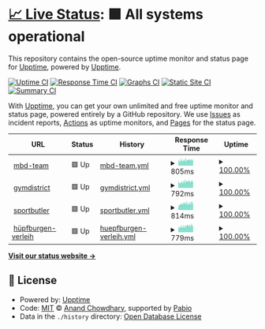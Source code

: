 # [📈 Live Status](https://demo.upptime.js.org): <!--live status--> **🟩 All systems operational**

This repository contains the open-source uptime monitor and status page for [Upptime](https://upptime.js.org), powered by [Upptime](https://github.com/upptime/upptime).

[![Uptime CI](https://github.com/Sahalandro/upptimecheck/workflows/Uptime%20CI/badge.svg)](https://github.com/Sahalandro/upptimecheck/actions?query=workflow%3A%22Uptime+CI%22)
[![Response Time CI](https://github.com/Sahalandro/upptimecheck/workflows/Response%20Time%20CI/badge.svg)](https://github.com/Sahalandro/upptimecheck/actions?query=workflow%3A%22Response+Time+CI%22)
[![Graphs CI](https://github.com/Sahalandro/upptimecheck/workflows/Graphs%20CI/badge.svg)](https://github.com/Sahalandro/upptimecheck/actions?query=workflow%3A%22Graphs+CI%22)
[![Static Site CI](https://github.com/Sahalandro/upptimecheck/workflows/Static%20Site%20CI/badge.svg)](https://github.com/Sahalandro/upptimecheck/actions?query=workflow%3A%22Static+Site+CI%22)
[![Summary CI](https://github.com/Sahalandro/upptimecheck/workflows/Summary%20CI/badge.svg)](https://github.com/Sahalandro/upptimecheck/actions?query=workflow%3A%22Summary+CI%22)

With [Upptime](https://upptime.js.org), you can get your own unlimited and free uptime monitor and status page, powered entirely by a GitHub repository. We use [Issues](https://github.com/upptime/upptime/issues) as incident reports, [Actions](https://github.com/Sahalandro/upptimecheck/actions) as uptime monitors, and [Pages](https://demo.upptime.js.org) for the status page.

<!--start: status pages-->
<!-- This summary is generated by Upptime (https://github.com/upptime/upptime) -->
<!-- Do not edit this manually, your changes will be overwritten -->
<!-- prettier-ignore -->
| URL | Status | History | Response Time | Uptime |
| --- | ------ | ------- | ------------- | ------ |
| <img alt="" src="https://icons.duckduckgo.com/ip3/mbd-team.de.ico" height="13"> [mbd-team](https://mbd-team.de/) | 🟩 Up | [mbd-team.yml](https://github.com/Sahalandro/upptimecheck/commits/HEAD/history/mbd-team.yml) | <details><summary><img alt="Response time graph" src="./graphs/mbd-team/response-time-week.png" height="20"> 805ms</summary><br><a href="https://Sahalandro.github.io/upptimecheck/history/mbd-team"><img alt="Response time 805" src="https://img.shields.io/endpoint?url=https%3A%2F%2Fraw.githubusercontent.com%2FSahalandro%2Fupptimecheck%2FHEAD%2Fapi%2Fmbd-team%2Fresponse-time.json"></a><br><a href="https://Sahalandro.github.io/upptimecheck/history/mbd-team"><img alt="24-hour response time 820" src="https://img.shields.io/endpoint?url=https%3A%2F%2Fraw.githubusercontent.com%2FSahalandro%2Fupptimecheck%2FHEAD%2Fapi%2Fmbd-team%2Fresponse-time-day.json"></a><br><a href="https://Sahalandro.github.io/upptimecheck/history/mbd-team"><img alt="7-day response time 805" src="https://img.shields.io/endpoint?url=https%3A%2F%2Fraw.githubusercontent.com%2FSahalandro%2Fupptimecheck%2FHEAD%2Fapi%2Fmbd-team%2Fresponse-time-week.json"></a><br><a href="https://Sahalandro.github.io/upptimecheck/history/mbd-team"><img alt="30-day response time 805" src="https://img.shields.io/endpoint?url=https%3A%2F%2Fraw.githubusercontent.com%2FSahalandro%2Fupptimecheck%2FHEAD%2Fapi%2Fmbd-team%2Fresponse-time-month.json"></a><br><a href="https://Sahalandro.github.io/upptimecheck/history/mbd-team"><img alt="1-year response time 805" src="https://img.shields.io/endpoint?url=https%3A%2F%2Fraw.githubusercontent.com%2FSahalandro%2Fupptimecheck%2FHEAD%2Fapi%2Fmbd-team%2Fresponse-time-year.json"></a></details> | <details><summary><a href="https://Sahalandro.github.io/upptimecheck/history/mbd-team">100.00%</a></summary><a href="https://Sahalandro.github.io/upptimecheck/history/mbd-team"><img alt="All-time uptime 100.00%" src="https://img.shields.io/endpoint?url=https%3A%2F%2Fraw.githubusercontent.com%2FSahalandro%2Fupptimecheck%2FHEAD%2Fapi%2Fmbd-team%2Fuptime.json"></a><br><a href="https://Sahalandro.github.io/upptimecheck/history/mbd-team"><img alt="24-hour uptime 100.00%" src="https://img.shields.io/endpoint?url=https%3A%2F%2Fraw.githubusercontent.com%2FSahalandro%2Fupptimecheck%2FHEAD%2Fapi%2Fmbd-team%2Fuptime-day.json"></a><br><a href="https://Sahalandro.github.io/upptimecheck/history/mbd-team"><img alt="7-day uptime 100.00%" src="https://img.shields.io/endpoint?url=https%3A%2F%2Fraw.githubusercontent.com%2FSahalandro%2Fupptimecheck%2FHEAD%2Fapi%2Fmbd-team%2Fuptime-week.json"></a><br><a href="https://Sahalandro.github.io/upptimecheck/history/mbd-team"><img alt="30-day uptime 100.00%" src="https://img.shields.io/endpoint?url=https%3A%2F%2Fraw.githubusercontent.com%2FSahalandro%2Fupptimecheck%2FHEAD%2Fapi%2Fmbd-team%2Fuptime-month.json"></a><br><a href="https://Sahalandro.github.io/upptimecheck/history/mbd-team"><img alt="1-year uptime 100.00%" src="https://img.shields.io/endpoint?url=https%3A%2F%2Fraw.githubusercontent.com%2FSahalandro%2Fupptimecheck%2FHEAD%2Fapi%2Fmbd-team%2Fuptime-year.json"></a></details>
| <img alt="" src="https://icons.duckduckgo.com/ip3/gymdistrict.de.ico" height="13"> [gymdistrict](https://gymdistrict.de/) | 🟩 Up | [gymdistrict.yml](https://github.com/Sahalandro/upptimecheck/commits/HEAD/history/gymdistrict.yml) | <details><summary><img alt="Response time graph" src="./graphs/gymdistrict/response-time-week.png" height="20"> 792ms</summary><br><a href="https://Sahalandro.github.io/upptimecheck/history/gymdistrict"><img alt="Response time 792" src="https://img.shields.io/endpoint?url=https%3A%2F%2Fraw.githubusercontent.com%2FSahalandro%2Fupptimecheck%2FHEAD%2Fapi%2Fgymdistrict%2Fresponse-time.json"></a><br><a href="https://Sahalandro.github.io/upptimecheck/history/gymdistrict"><img alt="24-hour response time 823" src="https://img.shields.io/endpoint?url=https%3A%2F%2Fraw.githubusercontent.com%2FSahalandro%2Fupptimecheck%2FHEAD%2Fapi%2Fgymdistrict%2Fresponse-time-day.json"></a><br><a href="https://Sahalandro.github.io/upptimecheck/history/gymdistrict"><img alt="7-day response time 792" src="https://img.shields.io/endpoint?url=https%3A%2F%2Fraw.githubusercontent.com%2FSahalandro%2Fupptimecheck%2FHEAD%2Fapi%2Fgymdistrict%2Fresponse-time-week.json"></a><br><a href="https://Sahalandro.github.io/upptimecheck/history/gymdistrict"><img alt="30-day response time 792" src="https://img.shields.io/endpoint?url=https%3A%2F%2Fraw.githubusercontent.com%2FSahalandro%2Fupptimecheck%2FHEAD%2Fapi%2Fgymdistrict%2Fresponse-time-month.json"></a><br><a href="https://Sahalandro.github.io/upptimecheck/history/gymdistrict"><img alt="1-year response time 792" src="https://img.shields.io/endpoint?url=https%3A%2F%2Fraw.githubusercontent.com%2FSahalandro%2Fupptimecheck%2FHEAD%2Fapi%2Fgymdistrict%2Fresponse-time-year.json"></a></details> | <details><summary><a href="https://Sahalandro.github.io/upptimecheck/history/gymdistrict">100.00%</a></summary><a href="https://Sahalandro.github.io/upptimecheck/history/gymdistrict"><img alt="All-time uptime 100.00%" src="https://img.shields.io/endpoint?url=https%3A%2F%2Fraw.githubusercontent.com%2FSahalandro%2Fupptimecheck%2FHEAD%2Fapi%2Fgymdistrict%2Fuptime.json"></a><br><a href="https://Sahalandro.github.io/upptimecheck/history/gymdistrict"><img alt="24-hour uptime 100.00%" src="https://img.shields.io/endpoint?url=https%3A%2F%2Fraw.githubusercontent.com%2FSahalandro%2Fupptimecheck%2FHEAD%2Fapi%2Fgymdistrict%2Fuptime-day.json"></a><br><a href="https://Sahalandro.github.io/upptimecheck/history/gymdistrict"><img alt="7-day uptime 100.00%" src="https://img.shields.io/endpoint?url=https%3A%2F%2Fraw.githubusercontent.com%2FSahalandro%2Fupptimecheck%2FHEAD%2Fapi%2Fgymdistrict%2Fuptime-week.json"></a><br><a href="https://Sahalandro.github.io/upptimecheck/history/gymdistrict"><img alt="30-day uptime 100.00%" src="https://img.shields.io/endpoint?url=https%3A%2F%2Fraw.githubusercontent.com%2FSahalandro%2Fupptimecheck%2FHEAD%2Fapi%2Fgymdistrict%2Fuptime-month.json"></a><br><a href="https://Sahalandro.github.io/upptimecheck/history/gymdistrict"><img alt="1-year uptime 100.00%" src="https://img.shields.io/endpoint?url=https%3A%2F%2Fraw.githubusercontent.com%2FSahalandro%2Fupptimecheck%2FHEAD%2Fapi%2Fgymdistrict%2Fuptime-year.json"></a></details>
| <img alt="" src="https://icons.duckduckgo.com/ip3/sportbutler.team.ico" height="13"> [sportbutler](https://sportbutler.team/) | 🟩 Up | [sportbutler.yml](https://github.com/Sahalandro/upptimecheck/commits/HEAD/history/sportbutler.yml) | <details><summary><img alt="Response time graph" src="./graphs/sportbutler/response-time-week.png" height="20"> 814ms</summary><br><a href="https://Sahalandro.github.io/upptimecheck/history/sportbutler"><img alt="Response time 814" src="https://img.shields.io/endpoint?url=https%3A%2F%2Fraw.githubusercontent.com%2FSahalandro%2Fupptimecheck%2FHEAD%2Fapi%2Fsportbutler%2Fresponse-time.json"></a><br><a href="https://Sahalandro.github.io/upptimecheck/history/sportbutler"><img alt="24-hour response time 849" src="https://img.shields.io/endpoint?url=https%3A%2F%2Fraw.githubusercontent.com%2FSahalandro%2Fupptimecheck%2FHEAD%2Fapi%2Fsportbutler%2Fresponse-time-day.json"></a><br><a href="https://Sahalandro.github.io/upptimecheck/history/sportbutler"><img alt="7-day response time 814" src="https://img.shields.io/endpoint?url=https%3A%2F%2Fraw.githubusercontent.com%2FSahalandro%2Fupptimecheck%2FHEAD%2Fapi%2Fsportbutler%2Fresponse-time-week.json"></a><br><a href="https://Sahalandro.github.io/upptimecheck/history/sportbutler"><img alt="30-day response time 814" src="https://img.shields.io/endpoint?url=https%3A%2F%2Fraw.githubusercontent.com%2FSahalandro%2Fupptimecheck%2FHEAD%2Fapi%2Fsportbutler%2Fresponse-time-month.json"></a><br><a href="https://Sahalandro.github.io/upptimecheck/history/sportbutler"><img alt="1-year response time 814" src="https://img.shields.io/endpoint?url=https%3A%2F%2Fraw.githubusercontent.com%2FSahalandro%2Fupptimecheck%2FHEAD%2Fapi%2Fsportbutler%2Fresponse-time-year.json"></a></details> | <details><summary><a href="https://Sahalandro.github.io/upptimecheck/history/sportbutler">100.00%</a></summary><a href="https://Sahalandro.github.io/upptimecheck/history/sportbutler"><img alt="All-time uptime 100.00%" src="https://img.shields.io/endpoint?url=https%3A%2F%2Fraw.githubusercontent.com%2FSahalandro%2Fupptimecheck%2FHEAD%2Fapi%2Fsportbutler%2Fuptime.json"></a><br><a href="https://Sahalandro.github.io/upptimecheck/history/sportbutler"><img alt="24-hour uptime 100.00%" src="https://img.shields.io/endpoint?url=https%3A%2F%2Fraw.githubusercontent.com%2FSahalandro%2Fupptimecheck%2FHEAD%2Fapi%2Fsportbutler%2Fuptime-day.json"></a><br><a href="https://Sahalandro.github.io/upptimecheck/history/sportbutler"><img alt="7-day uptime 100.00%" src="https://img.shields.io/endpoint?url=https%3A%2F%2Fraw.githubusercontent.com%2FSahalandro%2Fupptimecheck%2FHEAD%2Fapi%2Fsportbutler%2Fuptime-week.json"></a><br><a href="https://Sahalandro.github.io/upptimecheck/history/sportbutler"><img alt="30-day uptime 100.00%" src="https://img.shields.io/endpoint?url=https%3A%2F%2Fraw.githubusercontent.com%2FSahalandro%2Fupptimecheck%2FHEAD%2Fapi%2Fsportbutler%2Fuptime-month.json"></a><br><a href="https://Sahalandro.github.io/upptimecheck/history/sportbutler"><img alt="1-year uptime 100.00%" src="https://img.shields.io/endpoint?url=https%3A%2F%2Fraw.githubusercontent.com%2FSahalandro%2Fupptimecheck%2FHEAD%2Fapi%2Fsportbutler%2Fuptime-year.json"></a></details>
| <img alt="" src="https://icons.duckduckgo.com/ip3/holsteiner-huepfburgenverleih.de.ico" height="13"> [hüpfburgen-verleih](https://holsteiner-huepfburgenverleih.de/) | 🟩 Up | [huepfburgen-verleih.yml](https://github.com/Sahalandro/upptimecheck/commits/HEAD/history/huepfburgen-verleih.yml) | <details><summary><img alt="Response time graph" src="./graphs/huepfburgen-verleih/response-time-week.png" height="20"> 779ms</summary><br><a href="https://Sahalandro.github.io/upptimecheck/history/huepfburgen-verleih"><img alt="Response time 779" src="https://img.shields.io/endpoint?url=https%3A%2F%2Fraw.githubusercontent.com%2FSahalandro%2Fupptimecheck%2FHEAD%2Fapi%2Fhuepfburgen-verleih%2Fresponse-time.json"></a><br><a href="https://Sahalandro.github.io/upptimecheck/history/huepfburgen-verleih"><img alt="24-hour response time 807" src="https://img.shields.io/endpoint?url=https%3A%2F%2Fraw.githubusercontent.com%2FSahalandro%2Fupptimecheck%2FHEAD%2Fapi%2Fhuepfburgen-verleih%2Fresponse-time-day.json"></a><br><a href="https://Sahalandro.github.io/upptimecheck/history/huepfburgen-verleih"><img alt="7-day response time 779" src="https://img.shields.io/endpoint?url=https%3A%2F%2Fraw.githubusercontent.com%2FSahalandro%2Fupptimecheck%2FHEAD%2Fapi%2Fhuepfburgen-verleih%2Fresponse-time-week.json"></a><br><a href="https://Sahalandro.github.io/upptimecheck/history/huepfburgen-verleih"><img alt="30-day response time 779" src="https://img.shields.io/endpoint?url=https%3A%2F%2Fraw.githubusercontent.com%2FSahalandro%2Fupptimecheck%2FHEAD%2Fapi%2Fhuepfburgen-verleih%2Fresponse-time-month.json"></a><br><a href="https://Sahalandro.github.io/upptimecheck/history/huepfburgen-verleih"><img alt="1-year response time 779" src="https://img.shields.io/endpoint?url=https%3A%2F%2Fraw.githubusercontent.com%2FSahalandro%2Fupptimecheck%2FHEAD%2Fapi%2Fhuepfburgen-verleih%2Fresponse-time-year.json"></a></details> | <details><summary><a href="https://Sahalandro.github.io/upptimecheck/history/huepfburgen-verleih">100.00%</a></summary><a href="https://Sahalandro.github.io/upptimecheck/history/huepfburgen-verleih"><img alt="All-time uptime 100.00%" src="https://img.shields.io/endpoint?url=https%3A%2F%2Fraw.githubusercontent.com%2FSahalandro%2Fupptimecheck%2FHEAD%2Fapi%2Fhuepfburgen-verleih%2Fuptime.json"></a><br><a href="https://Sahalandro.github.io/upptimecheck/history/huepfburgen-verleih"><img alt="24-hour uptime 100.00%" src="https://img.shields.io/endpoint?url=https%3A%2F%2Fraw.githubusercontent.com%2FSahalandro%2Fupptimecheck%2FHEAD%2Fapi%2Fhuepfburgen-verleih%2Fuptime-day.json"></a><br><a href="https://Sahalandro.github.io/upptimecheck/history/huepfburgen-verleih"><img alt="7-day uptime 100.00%" src="https://img.shields.io/endpoint?url=https%3A%2F%2Fraw.githubusercontent.com%2FSahalandro%2Fupptimecheck%2FHEAD%2Fapi%2Fhuepfburgen-verleih%2Fuptime-week.json"></a><br><a href="https://Sahalandro.github.io/upptimecheck/history/huepfburgen-verleih"><img alt="30-day uptime 100.00%" src="https://img.shields.io/endpoint?url=https%3A%2F%2Fraw.githubusercontent.com%2FSahalandro%2Fupptimecheck%2FHEAD%2Fapi%2Fhuepfburgen-verleih%2Fuptime-month.json"></a><br><a href="https://Sahalandro.github.io/upptimecheck/history/huepfburgen-verleih"><img alt="1-year uptime 100.00%" src="https://img.shields.io/endpoint?url=https%3A%2F%2Fraw.githubusercontent.com%2FSahalandro%2Fupptimecheck%2FHEAD%2Fapi%2Fhuepfburgen-verleih%2Fuptime-year.json"></a></details>

<!--end: status pages-->

[**Visit our status website →**](https://demo.upptime.js.org)

## 📄 License

- Powered by: [Upptime](https://github.com/upptime/upptime)
- Code: [MIT](./LICENSE) © [Anand Chowdhary](https://anandchowdhary.com), supported by [Pabio](https://pabio.com)
- Data in the `./history` directory: [Open Database License](https://opendatacommons.org/licenses/odbl/1-0/)
